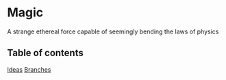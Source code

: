 # Magic

A strange ethereal force capable of seemingly bending the laws of physics

## Table of contents

[Ideas](/ideas.md)
[Branches](/branches.md)
